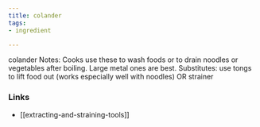 ```yaml
---
title: colander
tags:
- ingredient

---
```

colander Notes: Cooks use these to wash foods or to drain noodles or vegetables after boiling. Large metal ones are best. Substitutes: use tongs to lift food out (works especially well with noodles) OR strainer

### Links

* [[extracting-and-straining-tools]]
